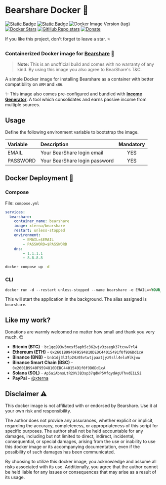 # Bearshare Docker 🐳

[![Static Badge](https://img.shields.io/badge/GitHub-blue?style=flat&logo=github)](https://github.com/XternA/bearshare)
[![Static Badge](https://img.shields.io/badge/License-purple?style=flat&logo=github)](https://github.com/XternA/bearshare?tab=License-1-ov-file)
![Docker Image Version (tag)](https://img.shields.io/docker/v/xterna/bearshare/latest?style=flat&logo=opencontainersinitiative&label=Image%20Tag&color=green)
[![Docker Stars](https://img.shields.io/docker/stars/xterna/bearshare?logo=docker&label=Docker%20Stars)](https://hub.docker.com/r/xterna/bearshare)
[![GitHub Repo stars](https://img.shields.io/github/stars/XternA/bearshare?style=flat&logo=github&label=Stars&color=orange)](https://github.com/XternA/bearshare)
[![Donate](https://img.shields.io/badge/Donate-PayPal-blue.svg?style=flat&logo=paypal)](https://www.paypal.com/donate/?hosted_button_id=32DCQ65QM5FNE)

If you like this project, don't forget to leave a star. ⭐

### Containerized Docker image for [Bearshare](https://bit.ly/4g7PmCs) 🐻

>**Note:** This is an unofficial build and comes with no warranty of any kind. By using this image you also agree to BearShare's T&C.

A simple Docker image for installing Bearshare as a container with better compatibility on `ARM` and `x86`.

✨ This image also comes pre-configured and bundled with [**Income Generator**](https://github.com/XternA/income-generator). A tool which consolidates and earns passive income from multiple sources.

## Usage
Define the following environment variable to bootstrap the image.

Variable | Description | Mandatory |
| :--- | :--- | :---: |
| EMAIL    | Your BearShare login email    | YES |
| PASSWORD | Your BearShare login password | YES |

## Docker Deployment 🐳
### Compose
File: `compose.yml`
```yaml
services:
  bearshare:
    container_name: bearshare
    image: xterna/bearshare
    restart: unless-stopped
    environment:
        - EMAIL=$EMAIL
        - PASSWORD=$PASSWORD
    dns:
        - 1.1.1.1
        - 8.8.8.8
```
```sh
docker compose up -d
```

### CLI
```markdown
docker run -d --restart unless-stopped --name bearshare -e EMAIL=<YOUR_EMAIL> -e PASSWORD=<YOUR_PASSWORD> xterna/bearshare
```
This will start the application in the background. The alias assigned is `bearshare`.

## Like my work?
Donations are warmly welcomed no matter how small and thank you very much. 😌
- **Bitcoin (BTC)** - `bc1qq993w3mxsf5aph5c362wjv3zaegk37tcvw7rl4`
- **Ethereum (ETH)** - `0x2601B9940F9594810DEDC44015491f0f9D6Dd1cA`
- **Binance (BNB)** - `bnb1dj3l3fp24z05vtwtjpaatjyz9sll4elu9lkjww`
- **Binance Smart Chain (BSC)** - `0x2601B9940F9594810DEDC44015491f0f9D6Dd1cA`
- **Solana (SOL)** - `Ap5aiAbnsLtR2XVJB3sp37qdNP5VfqydAgUThvdEiL5i`
- **PayPal** - [@xterna](https://paypal.me/xterna)

## Disclaimer ⚠️
This docker image is not affiliated with or endorsed by Bearshare. Use it at your own risk and responsibility.

The author does not provide any assurances, whether explicit or implicit, regarding the accuracy, completeness, or appropriateness of this script for specific purposes. The author shall not be held accountable for any damages, including but not limited to direct, indirect, incidental, consequential, or special damages, arising from the use or inability to use this docker image or its accompanying documentation, even if the possibility of such damages has been communicated.

By choosing to utilize this docker image, you acknowledge and assume all risks associated with its use. Additionally, you agree that the author cannot be held liable for any issues or consequences that may arise as a result of its usage.
